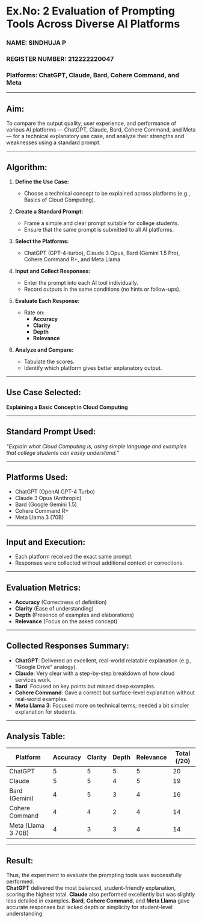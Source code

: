# Ex.No: 2 Evaluation of Prompting Tools Across Diverse AI Platforms

### NAME: SINDHUJA P
### REGISTER NUMBER: 212222220047


### Platforms: ChatGPT, Claude, Bard, Cohere Command, and Meta

---

## Aim:  
To compare the output quality, user experience, and performance of various AI platforms — ChatGPT, Claude, Bard, Cohere Command, and Meta — for a technical explanatory use case, and analyze their strengths and weaknesses using a standard prompt.

---

## Algorithm: 

1. **Define the Use Case:**  
   - Choose a technical concept to be explained across platforms (e.g., Basics of Cloud Computing).

2. **Create a Standard Prompt:**  
   - Frame a simple and clear prompt suitable for college students.
   - Ensure that the same prompt is submitted to all AI platforms.

3. **Select the Platforms:**  
   - ChatGPT (GPT-4-turbo), Claude 3 Opus, Bard (Gemini 1.5 Pro), Cohere Command R+, and Meta Llama

4. **Input and Collect Responses:**  
   - Enter the prompt into each AI tool individually.
   - Record outputs in the same conditions (no hints or follow-ups).

5. **Evaluate Each Response:**  
   - Rate on:
     - **Accuracy**
     - **Clarity**
     - **Depth**
     - **Relevance**

6. **Analyze and Compare:**  
   - Tabulate the scores.
   - Identify which platform gives better explanatory output.

---

## Use Case Selected: 
**Explaining a Basic Concept in Cloud Computing**

---

## Standard Prompt Used: 
*"Explain what Cloud Computing is, using simple language and examples that college students can easily understand."*

---

## Platforms Used: 
- ChatGPT (OpenAI GPT-4 Turbo)  
- Claude 3 Opus (Anthropic)  
- Bard (Google Gemini 1.5)  
- Cohere Command R+  
- Meta Llama 3 (70B)

---

## Input and Execution: 
- Each platform received the exact same prompt.
- Responses were collected without additional context or corrections.

---

## Evaluation Metrics: 
- **Accuracy** (Correctness of definition)  
- **Clarity** (Ease of understanding)  
- **Depth** (Presence of examples and elaborations)  
- **Relevance** (Focus on the asked concept)

---

## Collected Responses Summary:

- **ChatGPT**: Delivered an excellent, real-world relatable explanation (e.g., "Google Drive" analogy).  
- **Claude**: Very clear with a step-by-step breakdown of how cloud services work.  
- **Bard**: Focused on key points but missed deep examples.  
- **Cohere Command**: Gave a correct but surface-level explanation without real-world examples.  
- **Meta Llama 3**: Focused more on technical terms; needed a bit simpler explanation for students.

---

## Analysis Table:

| **Platform**        | **Accuracy** | **Clarity** | **Depth** | **Relevance** | **Total (/20)** |
|----------------------|--------------|-------------|-----------|---------------|-----------------|
| ChatGPT              | 5            | 5           | 5         | 5             | 20              |
| Claude               | 5            | 5           | 4         | 5             | 19              |
| Bard (Gemini)        | 4            | 5           | 3         | 4             | 16              |
| Cohere Command       | 4            | 4           | 2         | 4             | 14              |
| Meta (Llama 3 70B)   | 4            | 3           | 3         | 4             | 14              |

---

## Result:
Thus, the experiment to evaluate the prompting tools was successfully performed.  
**ChatGPT** delivered the most balanced, student-friendly explanation, scoring the highest total. **Claude** also performed excellently but was slightly less detailed in examples. **Bard**, **Cohere Command**, and **Meta Llama** gave accurate responses but lacked depth or simplicity for student-level understanding.
